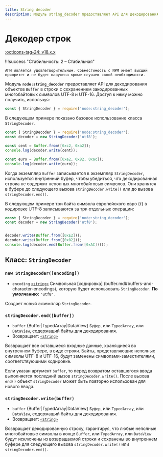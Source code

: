 ```yaml
---
title: String decoder
description: Модуль string_decoder предоставляет API для декодирования объектов Buffer в строки с сохранением закодированных многобайтовых символов UTF-8 и UTF-16
---
```


# Декодер строк

[:octicons-tag-24: v18.x.x](https://nodejs.org/docs/latest-v18.x/api/string_decoder.html)

!!!success "Стабильность: 2 – Стабильная"

    АПИ является удовлетворительным. Совместимость с NPM имеет высший приоритет и не будет нарушена кроме случаев явной необходимости.

Модуль **`node:string_decoder`** предоставляет API для декодирования объектов `Buffer` в строки с сохранением закодированных многобайтовых символов UTF-8 и UTF-16. Доступ к нему можно получить, используя:

```js
const { StringDecoder } = require('node:string_decoder');
```

В следующем примере показано базовое использование класса `StringDecoder`.

```js
const { StringDecoder } = require('node:string_decoder');
const decoder = new StringDecoder('utf8');

const cent = Buffer.from([0xc2, 0xa2]);
console.log(decoder.write(cent));

const euro = Buffer.from([0xe2, 0x82, 0xac]);
console.log(decoder.write(euro));
```

Когда экземпляр `Buffer` записывается в экземпляр `StringDecoder`, используется внутренний буфер, чтобы убедиться, что декодированная строка не содержит неполных многобайтовых символов. Они хранятся в буфере до следующего вызова `stringDecoder.write()` или до вызова `stringDecoder.end()`.

В следующем примере три байта символа европейского евро (`€`) в кодировке UTF-8 записываются за три отдельные операции:

```js
const { StringDecoder } = require('node:string_decoder');
const decoder = new StringDecoder('utf8');


decoder.write(Buffer.from([0xE2]));
decoder.write(Buffer.from([0x82]));
console.log(decoder.end(Buffer.from([0xAC]))));
```

## Класс: `StringDecoder`

### `new StringDecoder([encoding])`

-   `encoding` [`<string>`](https://developer.mozilla.org/docs/Web/JavaScript/Data_structures#String_type) Символьная [кодировка] (buffer.md#buffers-and-character-encodings), которую будет использовать `StringDecoder`. **По умолчанию:** `'utf8'`.

Создает новый экземпляр `StringDecoder`.

### `stringDecoder.end([buffer])`

-   `buffer` {Buffer|TypedArray|DataView} `Буфер`, или `TypedArray`, или `DataView`, содержащий байты для декодирования.
-   Возвращает: [`<string>`](https://developer.mozilla.org/docs/Web/JavaScript/Data_structures#String_type)

Возвращает все оставшиеся входные данные, хранящиеся во внутреннем буфере, в виде строки. Байты, представляющие неполные символы UTF-8 и UTF-16, будут заменены символами-заместителями, соответствующими кодировке.

Если указан аргумент `buffer`, то перед возвратом оставшегося ввода выполняется последний вызов `stringDecoder.write()`. После вызова `end()` объект `stringDecoder` может быть повторно использован для нового ввода.

### `stringDecoder.write(buffer)`

-   `buffer` {Buffer|TypedArray|DataView} `Буфер`, или `TypedArray`, или `DataView`, содержащий байты для декодирования.
-   Возвращает: [`<string>`](https://developer.mozilla.org/docs/Web/JavaScript/Data_structures#String_type)

Возвращает декодированную строку, гарантируя, что любые неполные многобайтовые символы в конце `Buffer`, или `TypedArray`, или `DataView` будут исключены из возвращаемой строки и сохранены во внутреннем буфере для следующего вызова `stringDecoder.write()` или `stringDecoder.end()`.

